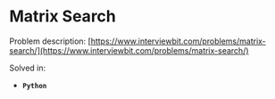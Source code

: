 # Matrix Search

Problem description: [https://www.interviewbit.com/problems/matrix-search/](https://www.interviewbit.com/problems/matrix-search/)


Solved in:

 * **`Python`**
